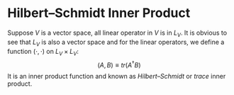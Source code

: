 # Hilbert–Schmidt Inner Product
Suppose $V$ is a vector space, all linear operator in $V$ is in $L_V$. It is obvious to see that  $L_V$ is also a vector space and for the linear operators, we define a function $\left( \cdot,\cdot\right)$ on $L_V\times L_V$:
$$(A,B)\equiv tr(A^\dagger B)$$
It is an inner product function and known as _Hilbert–Schmidt_ or _trace_ inner product.
